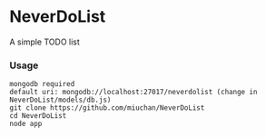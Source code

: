 NeverDoList
=============

A simple TODO list

### Usage

    mongodb required
    default uri: mongodb://localhost:27017/neverdolist (change in NeverDoList/models/db.js)
    git clone https://github.com/miuchan/NeverDoList
    cd NeverDoList
    node app
